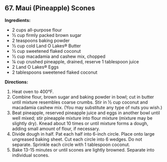 ## 67. Maui (Pineapple) Scones

**Ingredients:**
- 2 cups all-purpose flour
- ½ cup firmly packed brown sugar
- 2 teaspoons baking powder
- ½ cup cold Land O Lakes® Butter
- ½ cup sweetened flaked coconut
- ½ cup macadamia and cashew mix, chopped
- ¼ cup crushed pineapple, drained, reserve 1 tablespoon juice
- 2 Land O Lakes® Eggs
- 2 tablespoons sweetened flaked coconut

**Directions:**
1. Heat oven to 400°F.
2. Combine flour, brown sugar and baking powder in bowl; cut in butter until mixture resembles coarse crumbs. Stir in ½ cup coconut and macadamia cashew mix. (You may substitute any type of nuts you wish.)
3. Beat pineapple, reserved pineapple juice and eggs in another bowl until well mixed; stir pineapple mixture into flour mixture (mixture may be slightly dry). Knead about 10 times or until mixture forms a dough, adding small amount of flour, if necessary.
4. Divide dough in half. Pat each half into 6-inch circle. Place onto large ungreased baking sheet. Cut each circle into 6 wedges. Do not separate. Sprinkle each circle with 1 tablespoon coconut.
5. Bake 13-15 minutes or until scones are lightly browned. Separate into individual scones.